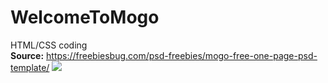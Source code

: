 # WelcomeToMogo
HTML/CSS coding </br>
<b>Source:</b> https://freebiesbug.com/psd-freebies/mogo-free-one-page-psd-template/
<img src='https://cdn.freebiesbug.com/wp-content/uploads/2016/02/mogo-free-website-template-full-image-580x3021.jpg'>
